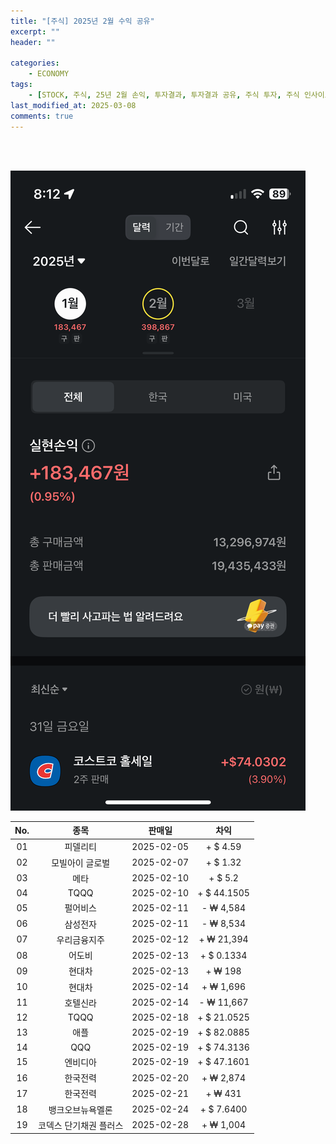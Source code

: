 ```yaml
---
title: "[주식] 2025년 2월 수익 공유"
excerpt: ""
header: ""

categories:
    - ECONOMY
tags:
    - [STOCK, 주식, 25년 2월 손익, 투자결과, 투자결과 공유, 주식 투자, 주식 인사이트, 주식 차익, 주식투자 하는 방법]
last_modified_at: 2025-03-08
comments: true
---
```

<br><br>

![0](/upload/2025-03-08-2025년_2월_수익.md/0.png)


|No.|종목|판매일|차익|
|:---:|:---:|:---:|:---:|
|01|피델리티|2025-02-05|+ $ 4.59|
|02|모빌아이 글로벌|2025-02-07|+ $ 1.32|
|03|메타|2025-02-10|+ $ 5.2|
|04|TQQQ|2025-02-10|+ $ 44.1505|
|05|펄어비스|2025-02-11|- ₩ 4,584|
|06|삼성전자|2025-02-11|- ₩ 8,534|
|07|우리금융지주|2025-02-12|+ ₩ 21,394|
|08|어도비|2025-02-13|+ $ 0.1334|
|09|현대차|2025-02-13|+ ₩ 198|
|10|현대차|2025-02-14|+ ₩ 1,696|
|11|호텔신라|2025-02-14|- ₩ 11,667|
|12|TQQQ|2025-02-18|+ $ 21.0525|
|13|애플|2025-02-19|+ $ 82.0885|
|14|QQQ|2025-02-19|+ $ 74.3136|
|15|엔비디아|2025-02-19|+ $ 47.1601|
|16|한국전력|2025-02-20|+ ₩ 2,874|
|17|한국전력|2025-02-21|+ ₩ 431|
|18|뱅크오브뉴욕멜론|2025-02-24|+ $ 7.6400|
|19|코덱스 단기채권 플러스|2025-02-28|+ ₩ 1,004|










